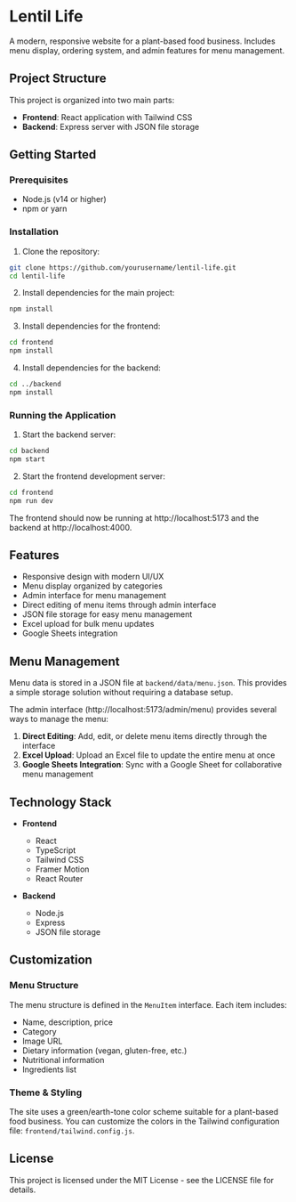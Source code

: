# Lentil Life

A modern, responsive website for a plant-based food business. Includes menu display, ordering system, and admin features for menu management.

## Project Structure

This project is organized into two main parts:

- **Frontend**: React application with Tailwind CSS
- **Backend**: Express server with JSON file storage

## Getting Started

### Prerequisites

- Node.js (v14 or higher)
- npm or yarn

### Installation

1. Clone the repository:
```bash
git clone https://github.com/yourusername/lentil-life.git
cd lentil-life
```

2. Install dependencies for the main project:
```bash
npm install
```

3. Install dependencies for the frontend:
```bash
cd frontend
npm install
```

4. Install dependencies for the backend:
```bash
cd ../backend
npm install
```

### Running the Application

1. Start the backend server:
```bash
cd backend
npm start
```

2. Start the frontend development server:
```bash
cd frontend
npm run dev
```

The frontend should now be running at http://localhost:5173 and the backend at http://localhost:4000.

## Features

- Responsive design with modern UI/UX
- Menu display organized by categories
- Admin interface for menu management
- Direct editing of menu items through admin interface
- JSON file storage for easy menu management
- Excel upload for bulk menu updates
- Google Sheets integration

## Menu Management

Menu data is stored in a JSON file at `backend/data/menu.json`. This provides a simple storage solution without requiring a database setup.

The admin interface (http://localhost:5173/admin/menu) provides several ways to manage the menu:

1. **Direct Editing**: Add, edit, or delete menu items directly through the interface
2. **Excel Upload**: Upload an Excel file to update the entire menu at once
3. **Google Sheets Integration**: Sync with a Google Sheet for collaborative menu management

## Technology Stack

- **Frontend**
  - React
  - TypeScript
  - Tailwind CSS
  - Framer Motion
  - React Router

- **Backend**
  - Node.js
  - Express
  - JSON file storage

## Customization

### Menu Structure

The menu structure is defined in the `MenuItem` interface. Each item includes:

- Name, description, price
- Category
- Image URL
- Dietary information (vegan, gluten-free, etc.)
- Nutritional information
- Ingredients list

### Theme & Styling

The site uses a green/earth-tone color scheme suitable for a plant-based food business. You can customize the colors in the Tailwind configuration file: `frontend/tailwind.config.js`.

## License

This project is licensed under the MIT License - see the LICENSE file for details. 